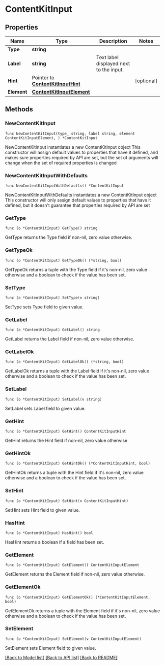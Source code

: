 # ContentKitInput

## Properties

Name | Type | Description | Notes
------------ | ------------- | ------------- | -------------
**Type** | **string** |  | 
**Label** | **string** | Text label displayed next to the input. | 
**Hint** | Pointer to [**ContentKitInputHint**](ContentKitInputHint.md) |  | [optional] 
**Element** | [**ContentKitInputElement**](ContentKitInputElement.md) |  | 

## Methods

### NewContentKitInput

`func NewContentKitInput(type_ string, label string, element ContentKitInputElement, ) *ContentKitInput`

NewContentKitInput instantiates a new ContentKitInput object
This constructor will assign default values to properties that have it defined,
and makes sure properties required by API are set, but the set of arguments
will change when the set of required properties is changed

### NewContentKitInputWithDefaults

`func NewContentKitInputWithDefaults() *ContentKitInput`

NewContentKitInputWithDefaults instantiates a new ContentKitInput object
This constructor will only assign default values to properties that have it defined,
but it doesn't guarantee that properties required by API are set

### GetType

`func (o *ContentKitInput) GetType() string`

GetType returns the Type field if non-nil, zero value otherwise.

### GetTypeOk

`func (o *ContentKitInput) GetTypeOk() (*string, bool)`

GetTypeOk returns a tuple with the Type field if it's non-nil, zero value otherwise
and a boolean to check if the value has been set.

### SetType

`func (o *ContentKitInput) SetType(v string)`

SetType sets Type field to given value.


### GetLabel

`func (o *ContentKitInput) GetLabel() string`

GetLabel returns the Label field if non-nil, zero value otherwise.

### GetLabelOk

`func (o *ContentKitInput) GetLabelOk() (*string, bool)`

GetLabelOk returns a tuple with the Label field if it's non-nil, zero value otherwise
and a boolean to check if the value has been set.

### SetLabel

`func (o *ContentKitInput) SetLabel(v string)`

SetLabel sets Label field to given value.


### GetHint

`func (o *ContentKitInput) GetHint() ContentKitInputHint`

GetHint returns the Hint field if non-nil, zero value otherwise.

### GetHintOk

`func (o *ContentKitInput) GetHintOk() (*ContentKitInputHint, bool)`

GetHintOk returns a tuple with the Hint field if it's non-nil, zero value otherwise
and a boolean to check if the value has been set.

### SetHint

`func (o *ContentKitInput) SetHint(v ContentKitInputHint)`

SetHint sets Hint field to given value.

### HasHint

`func (o *ContentKitInput) HasHint() bool`

HasHint returns a boolean if a field has been set.

### GetElement

`func (o *ContentKitInput) GetElement() ContentKitInputElement`

GetElement returns the Element field if non-nil, zero value otherwise.

### GetElementOk

`func (o *ContentKitInput) GetElementOk() (*ContentKitInputElement, bool)`

GetElementOk returns a tuple with the Element field if it's non-nil, zero value otherwise
and a boolean to check if the value has been set.

### SetElement

`func (o *ContentKitInput) SetElement(v ContentKitInputElement)`

SetElement sets Element field to given value.



[[Back to Model list]](../README.md#documentation-for-models) [[Back to API list]](../README.md#documentation-for-api-endpoints) [[Back to README]](../README.md)


